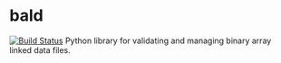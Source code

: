 # bald
[![Build Status](https://api.travis-ci.org/repositories/binary-array-ld/bald.svg?branch=master)](http://travis-ci.org/binary-array-ld/bald/branches)
Python library for validating and managing binary array linked data files.
